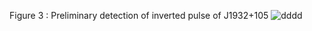 Figure 3 : Preliminary detection of inverted pulse of J1932+105
![dddd](https://github.com/Aditya1722/image/assets/73752922/fceb0ae7-be4d-4908-be80-54c24e2e91ab)
